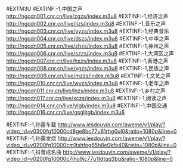 #EXTM3U
#EXTINF:-1,中国之声
http://ngcdn001.cnr.cn/live/zgzs/index.m3u8
#EXTINF:-1,经济之声
http://ngcdn002.cnr.cn/live/jjzs/index.m3u8
#EXTINF:-1,音乐之声
http://ngcdn003.cnr.cn/live/yyzs/index.m3u8
#EXTINF:-1,经典音乐
http://ngcdn004.cnr.cn/live/dszs/index.m3u8
#EXTINF:-1,中华之声
http://ngcdn005.cnr.cn/live/zhzs/index.m3u8
#EXTINF:-1,神州之声
http://ngcdn006.cnr.cn/live/szzs/index.m3u8
#EXTINF:-1,大湾区之声
http://ngcdn007.cnr.cn/live/hxzs/index.m3u8
#EXTINF:-1,香港之声
http://ngcdn008.cnr.cn/live/xgzs/index.m3u8
#EXTINF:-1,民族之声
http://ngcdn009.cnr.cn/live/mzzs/index.m3u8
#EXTINF:-1,文艺之声
http://ngcdn010.cnr.cn/live/wyzs/index.m3u8
#EXTINF:-1,老年之声
http://ngcdn011.cnr.cn/live/lnzs/index.m3u8
#EXTINF:-1,乡村之声
http://ngcdn017.cnr.cn/live/xczs/index.m3u8
#EXTINF:-1,阅读之声
http://ngcdn014.cnr.cn/live/ylgb/index.m3u8
#EXTINF:-1,中国交通
http://ngcdn016.cnr.cn/live/gsgljtgb/index.m3u8

#EXTINF:-1,孙露车载 
http://www.iesdouyin.com/aweme/v1/play/?video_id=v0300fg10000cd8ge8bc77u61rhg0ul0&ratio=1080p&line=0
#EXTINF:-1,孙露发烧 
http://www.iesdouyin.com/aweme/v1/play/?video_id=v0200fg10000cm1tshfog65h8e0kfo40&ratio=1080p&line=0
#EXTINF:-1,抖音成名曲 
http://www.iesdouyin.com/aweme/v1/play/?video_id=v0200fg10000c7iho9jc77u1tdtqq3bg&ratio=1080p&line=0
